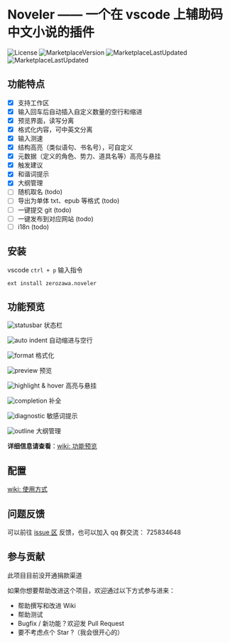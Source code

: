 # Noveler —— 一个在 vscode 上辅助码中文小说的插件

![License](https://img.shields.io/github/license/lz37/noveler)
![MarketplaceVersion](https://img.shields.io/visual-studio-marketplace/v/zerozawa.noveler)
![MarketplaceLastUpdated](https://img.shields.io/visual-studio-marketplace/last-updated/zerozawa.noveler)
![MarketplaceLastUpdated](https://img.shields.io/visual-studio-marketplace/i/zerozawa.noveler)

## 功能特点

- [x] 支持工作区
- [x] 输入回车后自动插入自定义数量的空行和缩进
- [x] 预览界面，读写分离
- [x] 格式化内容，可中英文分离
- [x] 输入测速
- [x] 结构高亮（类似语句、书名号），可自定义
- [x] 元数据（定义的角色、势力、道具名等）高亮与悬挂
- [x] 触发建议
- [x] 和谐词提示
- [x] 大纲管理
- [ ] 随机取名 (todo)
- [ ] 导出为单体 txt、epub 等格式 (todo)
- [ ] 一键提交 git (todo)
- [ ] 一键发布到对应网站 (todo)
- [ ] i18n (todo)

## 安装

vscode `ctrl + p` 输入指令

    ext install zerozawa.noveler

## 功能预览

![statusbar](https://github.com/lz37/noveler/wiki/imgs/func-status-bar.gif)
状态栏

![auto indent](https://github.com/lz37/noveler/wiki/imgs/func-auto-indent.gif)
自动缩进与空行

![format](https://github.com/lz37/noveler/wiki/imgs/func-fomat.gif)
格式化

![preview](https://github.com/lz37/noveler/wiki/imgs/func-preview.gif)
预览

![highlight & hover](https://github.com/lz37/noveler/wiki/imgs/func-highlight.gif)
高亮与悬挂

![completion](https://github.com/lz37/noveler/wiki/imgs/func-completion.gif)
补全

![diagnostic](https://github.com/lz37/noveler/wiki/imgs/func-diagnostic.gif)
敏感词提示

![outline](https://github.com/lz37/noveler/wiki/imgs/func-outline.gif)
大纲管理

**详细信息请查看**：[wiki: 功能预览](https://github.com/lz37/noveler/wiki/%E5%8A%9F%E8%83%BD%E9%A2%84%E8%A7%88)

## 配置

[wiki: 使用方式](https://github.com/lz37/noveler/wiki/%E4%BD%BF%E7%94%A8%E6%96%B9%E5%BC%8F)

## 问题反馈

可以前往 [issue 区](https://github.com/lz37/noveler/issues) 反馈，也可以加入 qq 群交流： 725834648

## 参与贡献

此项目目前没开通捐款渠道

如果你想要帮助改进这个项目，欢迎通过以下方式参与进来：

- 帮助撰写和改进 Wiki
- 帮助测试
- Bugfix / 新功能？欢迎发 Pull Request
- 要不考虑点个 Star ?（我会很开心的）
